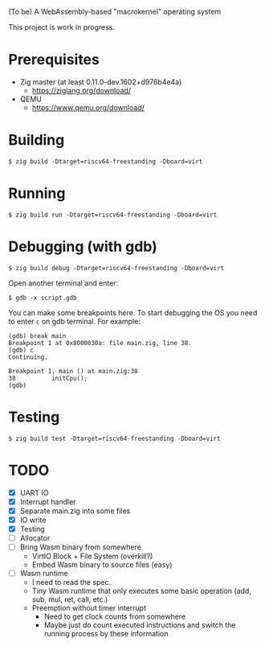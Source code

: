 (To be) A WebAssembly-based "macrokernel" operating system

This project is work in progress.

# Prerequisites

- Zig master (at least 0.11.0-dev.1602+d976b4e4a)
    - https://ziglang.org/download/
- QEMU
    - https://www.qemu.org/download/

# Building

```
$ zig build -Dtarget=riscv64-freestanding -Dboard=virt
```

# Running

```
$ zig build run -Dtarget=riscv64-freestanding -Dboard=virt
```

# Debugging (with gdb)

```
$ zig build debug -Dtarget=riscv64-freestanding -Dboard=virt
```

Open another terminal and enter:

```
$ gdb -x script.gdb
```

You can make some breakpoints here. To start debugging the OS you need to enter `c` on gdb terminal. For example:

```
(gdb) break main
Breakpoint 1 at 0x8000030a: file main.zig, line 38.
(gdb) c
Continuing.

Breakpoint 1, main () at main.zig:38
38          initCpu();
(gdb) 
```

# Testing

```
$ zig build test -Dtarget=riscv64-freestanding -Dboard=virt
```

# TODO

- [x] UART IO
- [x] Interrupt handler
- [x] Separate main.zig into some files
- [x] IO write
- [x] Testing
- [ ] Allocator
- [ ] Bring Wasm binary from somewhere
    - VirtIO Block + File System (overkill?)
    - Embed Wasm binary to source files (easy)
- [ ] Wasm runtime
    - I need to read the spec.
    - Tiny Wasm runtime that only executes some basic operation (add, sub, mul, ret, call, etc.)
    - Preemption without timer interrupt
        - Need to get clock counts from somewhere
        - Maybe just do count executed instructions and switch the running process by these information